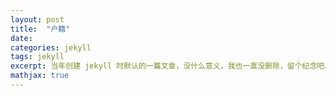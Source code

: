 ```yaml
---
layout: post
title:  "户籍"
date:   
categories: jekyll
tags: jekyll
excerpt: 当年创建 jekyll 时默认的一篇文章，没什么意义，我也一直没删除，留个纪念吧。
mathjax: true
---
```

